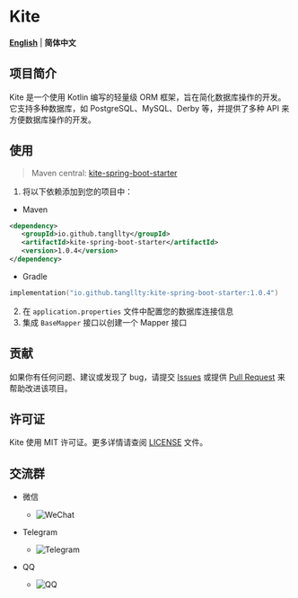 # Kite

[**English**](./README.md) | **简体中文**

## 项目简介

Kite 是一个使用 Kotlin 编写的轻量级 ORM 框架，旨在简化数据库操作的开发。它支持多种数据库，如 PostgreSQL、MySQL、Derby 等，并提供了多种 API 来方便数据库操作的开发。

## 使用

 > Maven central: [kite-spring-boot-starter](https://central.sonatype.com/artifact/io.github.tangllty/kite-spring-boot-starter)

 1. 将以下依赖添加到您的项目中：

 * Maven

```xml
<dependency>
   <groupId>io.github.tangllty</groupId>
   <artifactId>kite-spring-boot-starter</artifactId>
   <version>1.0.4</version>
</dependency>
```

 * Gradle

```kts
implementation("io.github.tangllty:kite-spring-boot-starter:1.0.4")
```

 2. 在 `application.properties` 文件中配置您的数据库连接信息
 3. 集成 `BaseMapper` 接口以创建一个 Mapper 接口

## 贡献

如果你有任何问题、建议或发现了 bug，请提交 [Issues](https://gitee.com/tangllty/kite/issues/new) 或提供 [Pull Request](https://gitee.com/tangllty/kite/pull/new) 来帮助改进该项目。

## 许可证

Kite 使用 MIT 许可证。更多详情请查阅 [LICENSE](https://gitee.com/tangllty/kite/blob/master/LICENSE) 文件。

## 交流群

- 微信

  - ![WeChat](https://gitee.com/tangllty/tang-docs/raw/master/docs/public/wechat.png)
- Telegram

  - ![Telegram](https://gitee.com/tangllty/tang-docs/raw/master/docs/public/telegram.png)
- QQ

  - ![QQ](https://gitee.com/tangllty/tang-docs/raw/master/docs/public/qq.png)
